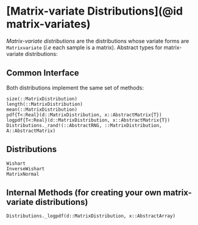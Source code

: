 # [Matrix-variate Distributions](@id matrix-variates)

*Matrix-variate distributions* are the distributions whose variate forms are `Matrixvariate` (*i.e* each sample is a matrix). Abstract types for matrix-variate distributions:

## Common Interface

Both distributions implement the same set of methods:

```@docs
size(::MatrixDistribution)
length(::MatrixDistribution)
mean(::MatrixDistribution)
pdf{T<:Real}(d::MatrixDistribution, x::AbstractMatrix{T})
logpdf{T<:Real}(d::MatrixDistribution, x::AbstractMatrix{T})
Distributions._rand!(::AbstractRNG, ::MatrixDistribution, A::AbstractMatrix)
```

## Distributions

```@docs
Wishart
InverseWishart
MatrixNormal
```

## Internal Methods (for creating your own matrix-variate distributions)

```@docs
Distributions._logpdf(d::MatrixDistribution, x::AbstractArray)
```

